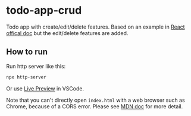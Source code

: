 # todo-app-crud

Todo app with create/edit/delete features. Based on an example in [React offical doc](https://reactjs.org/#:~:text=Seconds%3A%207-,An%20Application,-Using%20props%20and) but the edit/delete features are added.

## How to run

Run http server like this:

```bash
npx http-server
```

Or use [Live Preview](https://marketplace.visualstudio.com/items?itemName=ms-vscode.live-server) in VSCode.

Note that you can't directly open `index.html` with a web browser such as Chrome, because of a CORS error. Please see [MDN doc](https://developer.mozilla.org/en-US/docs/Web/JavaScript/Guide/Modules#:~:text=You%20need%20to%20pay%20attention%20to%20local%20testing%20%E2%80%94%20if%20you%20try%20to%20load%20the%20HTML%20file%20locally%20(i.e.%20with%20a%20file%3A//%20URL)%2C%20you%27ll%20run%20into%20CORS%20errors%20due%20to%20JavaScript%20module%20security%20requirements.%20You%20need%20to%20do%20your%20testing%20through%20a%20server.) for more detail.

